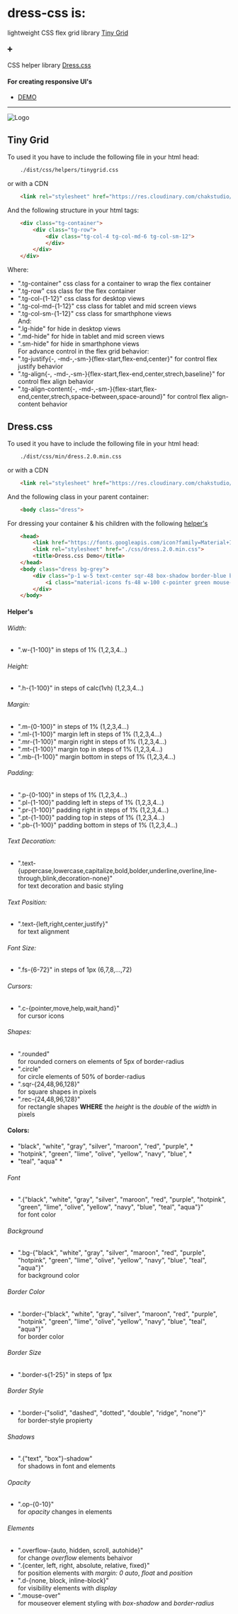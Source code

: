 # dress-css is:
lightweight CSS flex grid library [Tiny Grid](#tiny-grid)
#### ➕ 
CSS helper library [Dress.css](#dresscss)
#### For creating responsive UI's
- [DEMO](https://eladolo.github.io/dress-css/demo/demo.html)
  
----------
![Logo](https://raw.githubusercontent.com/eladolo/dress-css/master/demo/img/logo.png)
## Tiny Grid
To used it you have to include the following file in your html head:
```bash
    ./dist/css/helpers/tinygrid.css
```
or with a CDN
```html
    <link rel="stylesheet" href="https://res.cloudinary.com/chakstudio/raw/upload/v1640448879/tinygrid-min_bpguow.css">
```
And the following structure in your html tags:
```html
    <div class="tg-container">
        <div class="tg-row">
            <div class="tg-col-4 tg-col-md-6 tg-col-sm-12">                
            </div>
        </div>
    </div>
```
Where:
- ".tg-container" css class for a container to wrap the flex container
- ".tg-row" css class for the flex container
- ".tg-col-{1-12}" css class for desktop views
- ".tg-col-md-{1-12}" css class for tablet and mid screen views
- ".tg-col-sm-{1-12}" css class for smarthphone views  
And:
- ".lg-hide" for hide in desktop views
- ".md-hide" for hide in tablet and mid screen views
- ".sm-hide" for hide in smarthphone views  
For advance control in the flex grid behavior:
- ".tg-justify{-, -md-,-sm-}{flex-start,flex-end,center}" for control flex justify behavior
- ".tg-align{-, -md-,-sm-}{flex-start,flex-end,center,strech,baseline}" for control flex align behavior
- ".tg-align-content{-, -md-,-sm-}{flex-start,flex-end,center,strech,space-between,space-around}" for control flex align-content behavior
## Dress.css
To used it you have to include the following file in your html head:
```bash
    ./dist/css/min/dress.2.0.min.css
```
or with a CDN
```html
    <link rel="stylesheet" href="https://res.cloudinary.com/chakstudio/raw/upload/v1640449291/dress-min_y0gbrt.css">
```
And the following class in your parent container:
```html
    <body class="dress">
```
For dressing your container & his children with the following [helper's](#helpers)
```html
    <head>
        <link href="https://fonts.googleapis.com/icon?family=Material+Icons" rel="stylesheet">
        <link rel="stylesheet" href="./css/dress.2.0.min.css">
        <title>Dress.css Demo</title>
    </head>
    <body class="dress bg-grey">
        <div class="p-1 w-5 text-center sqr-48 box-shadow border-blue border-solid border-s4 md-hide">
            <i class="material-icons fs-48 w-100 c-pointer green mouse-over">check</i>
        </div>
    </body>
```
#### Helper's
###### Width:
- ".w-{1-100}" in steps of 1% (1,2,3,4...)  
###### Height:
- ".h-{1-100}" in steps of calc(1vh) (1,2,3,4...)  
###### Margin:
- ".m-{0-100}" in steps of 1% (1,2,3,4...)  
- ".ml-{1-100}" margin left in steps of 1% (1,2,3,4...)  
- ".mr-{1-100}" margin right in steps of 1% (1,2,3,4...)  
- ".mt-{1-100}" margin top in steps of 1% (1,2,3,4...)  
- ".mb-{1-100}" margin bottom in steps of 1% (1,2,3,4...)    
###### Padding:
- ".p-{0-100}" in steps of 1% (1,2,3,4...)  
- ".pl-{1-100}" padding left in steps of 1% (1,2,3,4...)  
- ".pr-{1-100}" padding right in steps of 1% (1,2,3,4...)  
- ".pt-{1-100}" padding top in steps of 1% (1,2,3,4...)  
- ".pb-{1-100}" padding bottom in steps of 1% (1,2,3,4...)    
###### Text Decoration:
- ".text-{uppercase,lowercase,capitalize,bold,bolder,underline,overline,line-through,blink,decoration-none}"  
for text decoration and basic styling  
###### Text Position:
- ".text-{left,right,center,justify}"  
for text alignment  
###### Font Size:
- ".fs-{6-72}" in steps of 1px (6,7,8,...,72)  
###### Cursors:
- ".c-{pointer,move,help,wait,hand}"  
for cursor icons  
###### Shapes:
- ".rounded"  
for rounded corners on elements of 5px of border-radius
- ".circle"  
for circle elements of 50% of border-radius
- ".sqr-{24,48,96,128}"  
for square shapes in pixels
- ".rec-{24,48,96,128}"  
for rectangle shapes **WHERE** the *height* is the _double_ of the *width* in pixels  
#### Colors:
* "black", "white", "gray", "silver", "maroon", "red", "purple", *  
* "hotpink", "green", "lime", "olive", "yellow", "navy", "blue", *  
* "teal", "aqua" *  
###### Font
- ".{"black", "white", "gray", "silver", "maroon", "red", "purple", "hotpink", "green", "lime", "olive", "yellow", "navy", "blue", "teal", "aqua"}"  
for font color  
###### Background
- ".bg-{"black", "white", "gray", "silver", "maroon", "red", "purple", "hotpink", "green", "lime", "olive", "yellow", "navy", "blue", "teal", "aqua"}"  
for background color  
###### Border Color
- ".border-{"black", "white", "gray", "silver", "maroon", "red", "purple", "hotpink", "green", "lime", "olive", "yellow", "navy", "blue", "teal", "aqua"}"  
for border color  
###### Border Size
- ".border-s{1-25}" in steps of 1px  
###### Border Style
- ".border-{"solid", "dashed", "dotted", "double", "ridge", "none"}"  
for border-style propierty  
###### Shadows
- ".{"text", "box"}-shadow"  
for shadows in font and elements  
###### Opacity
- ".op-{0-10}"  
for _opacity_ changes in elements  
###### Elements
- ".overflow-{auto, hidden, scroll, autohide}"  
for change _overflow_ elements behaivor
- ".{center, left, right, absolute, relative, fixed}"  
for position elements with _margin: 0 auto_, _float_ and _position_
- ".d-{none, block, inline-block}"  
for visibility elements with _display_
- ".mouse-over"  
for mouseover element styling with _box-shadow_ and _border-radius_  